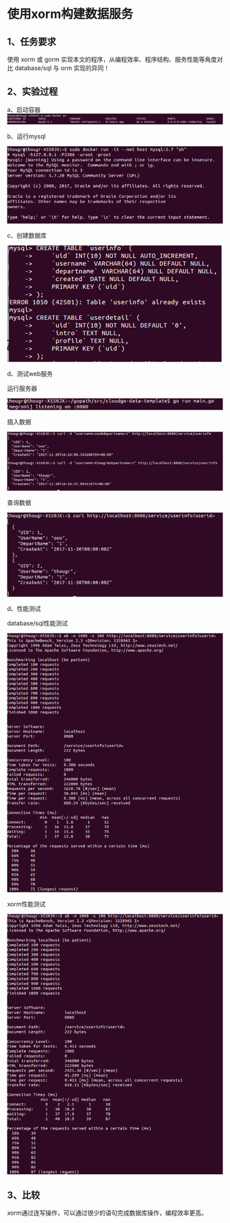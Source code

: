 # 使用xorm构建数据服务
## 1、任务要求
使用 xorm 或 gorm 实现本文的程序，从编程效率、程序结构、服务性能等角度对比 database/sql 与 orm 实现的异同！

## 2、实验过程
a、启动容器
![image](https://github.com/zanhaofang/cloudgo-data/blob/master/pics/pic1.png)

b、运行mysql

![image](https://github.com/zanhaofang/cloudgo-data/blob/master/pics/pic2.png)

c、创建数据库

![image](https://github.com/zanhaofang/cloudgo-data/blob/master/pics/pic3.png)

d、测试web服务

运行服务器

![image](https://github.com/zanhaofang/cloudgo-data/blob/master/pics/pic4.png)

插入数据

![image](https://github.com/zanhaofang/cloudgo-data/blob/master/pics/pic5.png)

查询数据

![image](https://github.com/zanhaofang/cloudgo-data/blob/master/pics/pic6.png)

d、性能测试

database/sql性能测试

![image](https://github.com/zanhaofang/cloudgo-data/blob/master/pics/pic7.png)

xorm性能测试

![image](https://github.com/zanhaofang/cloudgo-data/blob/master/pics/pic8.png)

## 3、比较
xorm通过连写操作，可以通过很少的语句完成数据库操作，编程效率更高。
